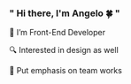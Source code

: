 ### " Hi there, I'm Angelo 🍀 "

<p> 👤 I’m Front-End Developer </p>
<p> 🔍 Interested in design as well </p>
<p> 📍 Put emphasis on team works </p>

